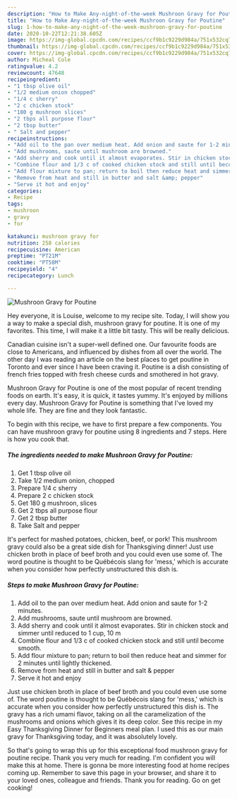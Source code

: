 ```yaml
---
description: "How to Make Any-night-of-the-week Mushroon Gravy for Poutine"
title: "How to Make Any-night-of-the-week Mushroon Gravy for Poutine"
slug: 1-how-to-make-any-night-of-the-week-mushroon-gravy-for-poutine
date: 2020-10-22T12:21:38.605Z
image: https://img-global.cpcdn.com/recipes/ccf9b1c9229d984a/751x532cq70/mushroon-gravy-for-poutine-recipe-main-photo.jpg
thumbnail: https://img-global.cpcdn.com/recipes/ccf9b1c9229d984a/751x532cq70/mushroon-gravy-for-poutine-recipe-main-photo.jpg
cover: https://img-global.cpcdn.com/recipes/ccf9b1c9229d984a/751x532cq70/mushroon-gravy-for-poutine-recipe-main-photo.jpg
author: Micheal Cole
ratingvalue: 4.2
reviewcount: 47648
recipeingredient:
- "1 tbsp olive oil"
- "1/2 medium onion chopped"
- "1/4 c sherry"
- "2 c chicken stock"
- "180 g mushroon slices"
- "2 tbps all purpose flour"
- "2 tbsp butter"
- " Salt and pepper"
recipeinstructions:
- "Add oil to the pan over medium heat. Add onion and saute for 1-2 minutes."
- "Add mushrooms, saute until mushroom are browned."
- "Add sherry and cook until it almost evaporates. Stir in chicken stock and simmer until reduced to 1 cup, 10 m"
- "Combine flour and 1/3 c of cooked chicken stock and still until become smooth."
- "Add flour mixture to pan; return to boil then reduce heat and simmer for 2 minutes until lightly thickened."
- "Remove from heat and still in butter and salt &amp; pepper"
- "Serve it hot and enjoy"
categories:
- Recipe
tags:
- mushroon
- gravy
- for

katakunci: mushroon gravy for 
nutrition: 258 calories
recipecuisine: American
preptime: "PT21M"
cooktime: "PT58M"
recipeyield: "4"
recipecategory: Lunch

---
```



![Mushroon Gravy for Poutine](https://img-global.cpcdn.com/recipes/ccf9b1c9229d984a/751x532cq70/mushroon-gravy-for-poutine-recipe-main-photo.jpg)

Hey everyone, it is Louise, welcome to my recipe site. Today, I will show you a way to make a special dish, mushroon gravy for poutine. It is one of my favorites. This time, I will make it a little bit tasty. This will be really delicious.

Canadian cuisine isn&#39;t a super-well defined one. Our favourite foods are close to Americans, and influenced by dishes from all over the world. The other day I was reading an article on the best places to get poutine in Toronto and ever since I have been craving it. Poutine is a dish consisting of french fries topped with fresh cheese curds and smothered in hot gravy.

Mushroon Gravy for Poutine is one of the most popular of recent trending foods on earth. It's easy, it is quick, it tastes yummy. It's enjoyed by millions every day. Mushroon Gravy for Poutine is something that I've loved my whole life. They are fine and they look fantastic.


To begin with this recipe, we have to first prepare a few components. You can have mushroon gravy for poutine using 8 ingredients and 7 steps. Here is how you cook that.

<!--inarticleads1-->

##### The ingredients needed to make Mushroon Gravy for Poutine:

1. Get 1 tbsp olive oil
1. Take 1/2 medium onion, chopped
1. Prepare 1/4 c sherry
1. Prepare 2 c chicken stock
1. Get 180 g mushroon, slices
1. Get 2 tbps all purpose flour
1. Get 2 tbsp butter
1. Take  Salt and pepper


It&#39;s perfect for mashed potatoes, chicken, beef, or pork! This mushroom gravy could also be a great side dish for Thanksgiving dinner! Just use chicken broth in place of beef broth and you could even use some of. The word poutine is thought to be Québécois slang for &#39;mess,&#39; which is accurate when you consider how perfectly unstructured this dish is. 

<!--inarticleads2-->

##### Steps to make Mushroon Gravy for Poutine:

1. Add oil to the pan over medium heat. Add onion and saute for 1-2 minutes.
1. Add mushrooms, saute until mushroom are browned.
1. Add sherry and cook until it almost evaporates. Stir in chicken stock and simmer until reduced to 1 cup, 10 m
1. Combine flour and 1/3 c of cooked chicken stock and still until become smooth.
1. Add flour mixture to pan; return to boil then reduce heat and simmer for 2 minutes until lightly thickened.
1. Remove from heat and still in butter and salt &amp; pepper
1. Serve it hot and enjoy


Just use chicken broth in place of beef broth and you could even use some of. The word poutine is thought to be Québécois slang for &#39;mess,&#39; which is accurate when you consider how perfectly unstructured this dish is. The gravy has a rich umami flavor, taking on all the caramelization of the mushrooms and onions which gives it its deep color. See this recipe in my Easy Thanksgiving Dinner for Beginners meal plan. I used this as our main gravy for Thanksgiving today, and it was absolutely lovely. 

So that's going to wrap this up for this exceptional food mushroon gravy for poutine recipe. Thank you very much for reading. I'm confident you will make this at home. There is gonna be more interesting food at home recipes coming up. Remember to save this page in your browser, and share it to your loved ones, colleague and friends. Thank you for reading. Go on get cooking!
